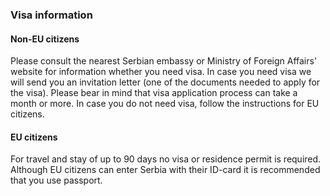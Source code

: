 ### Visa information

#### Non-EU citizens

Please consult the nearest Serbian embassy or Ministry of Foreign Affairs' website for information whether you need visa. In case you need visa we will send you an invitation letter (one of the documents needed to apply for the visa). Please bear in mind that visa application process can take a month or more. In case you do not need visa, follow the instructions for EU citizens.

#### EU citizens

For travel and stay of up to 90 days no visa or residence permit is required. Although EU citizens can enter Serbia with their ID-card it is recommended that you use passport.
